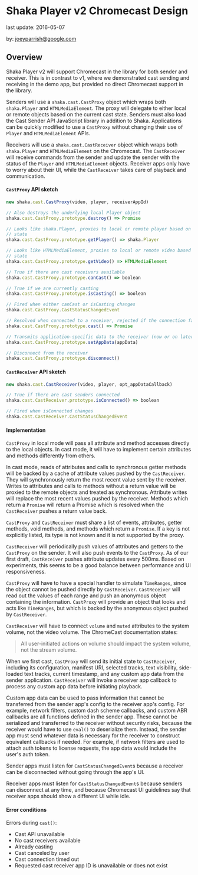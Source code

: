# Shaka Player v2 Chromecast Design

last update: 2016-05-07

by: [joeyparrish@google.com](mailto:joeyparrish@google.com)


## Overview

Shaka Player v2 will support Chromecast in the library for both sender and
receiver.  This is in contrast to v1, where we demonstrated cast sending and
receiving in the demo app, but provided no direct Chromecast support in the
library.

Senders will use a `shaka.cast.CastProxy` object which wraps both `shaka.Player`
and `HTMLMediaElement`.  The proxy will delegate to either local or remote
objects based on the current cast state.  Senders must also load the Cast Sender
API JavaScript library in addition to Shaka.  Applications can be quickly
modified to use a `CastProxy` without changing their use of `Player` and
`HTMLMediaElement` APIs.

Receivers will use a `shaka.cast.CastReceiver` object which wraps both
`shaka.Player` and `HTMLMediaElement` on the Chromecast.  The `CastReceiver`
will receive commands from the sender and update the sender with the status of
the `Player` and `HTMLMediaElement` objects.  Receiver apps only have to worry
about their UI, while the `CastReceiver` takes care of playback and
communication.


#### `CastProxy` API sketch

```js
new shaka.cast.CastProxy(video, player, receiverAppId)

// Also destroys the underlying local Player object
shaka.cast.CastProxy.prototype.destroy() => Promise

// Looks like shaka.Player, proxies to local or remote player based on cast
// state
shaka.cast.CastProxy.prototype.getPlayer() => shaka.Player

// Looks like HTMLMediaElement, proxies to local or remote video based on cast
// state
shaka.cast.CastProxy.prototype.getVideo() => HTMLMediaElement

// True if there are cast receivers available
shaka.cast.CastProxy.prototype.canCast() => boolean

// True if we are currently casting
shaka.cast.CastProxy.prototype.isCasting() => boolean

// Fired when either canCast or isCasting changes
shaka.cast.CastProxy.CastStatusChangedEvent

// Resolved when connected to a receiver, rejected if the connection fails
shaka.cast.CastProxy.prototype.cast() => Promise

// Transmits application-specific data to the receiver (now or on later connect)
shaka.cast.CastProxy.prototype.setAppData(appData)

// Disconnect from the receiver
shaka.cast.CastProxy.prototype.disconnect()
```


#### `CastReceiver` API sketch

```js
new shaka.cast.CastReceiver(video, player, opt_appDataCallback)

// True if there are cast senders connected
shaka.cast.CastReceiver.prototype.isConnected() => boolean

// Fired when isConnected changes
shaka.cast.CastReceiver.CastStatusChangedEvent
```


#### Implementation

`CastProxy` in local mode will pass all attribute and method accesses directly
to the local objects.  In cast mode, it will have to implement certain
attributes and methods differently from others.

In cast mode, reads of attributes and calls to synchronous getter methods will
be backed by a cache of attribute values pushed by the `CastReceiver`.  They
will synchronously return the most recent value sent by the receiver.  Writes to
attributes and calls to methods without a return value will be proxied to the
remote objects and treated as synchronous.  Attribute writes will replace the
most recent values pushed by the receiver.  Methods which return a `Promise`
will return a Promise which is resolved when the `CastReceiver` pushes a return
value back.

`CastProxy` and `CastReceiver` must share a list of events, attributes, getter
methods, void methods, and methods which return a `Promise`.  If a key is not
explicitly listed, its type is not known and it is not supported by the proxy.

`CastReceiver` will periodically push values of attributes and getters to the
`CastProxy` on the sender.  It will also push events to the `CastProxy`.  As of
our first draft, `CastReceiver` pushes attribute updates every 500ms.  Based on
experiments, this seems to be a good balance between performance and UI
responsiveness.

`CastProxy` will have to have a special handler to simulate `TimeRanges`, since
the object cannot be pushed directly by `CastReceiver`.  `CastReceiver` will
read out the values of each range and push an anonymous object containing the
information.  `CastProxy` will provide an object that looks and acts like
`TimeRanges`, but which is backed by the anonymous object pushed by
`CastReceiver`.

`CastReceiver` will have to connect `volume` and `muted` attributes to the
system volume, not the video volume.  The ChromeCast documentation states:

> All user-initiated actions on volume should impact the system volume, not the
> stream volume.

When we first cast, `CastProxy` will send its initial state to `CastReceiver`,
including its configuration, manifest URI, selected tracks, text visibility,
side-loaded text tracks, current timestamp, and any custom app data from the
sender application.  `CastReceiver` will invoke a receiver app callback to
process any custom app data before initiating playback.

Custom app data can be used to pass information that cannot be transferred from
the sender app's config to the receiver app's config.  For example, network
filters, custom dash scheme callbacks, and custom ABR callbacks are all
functions defined in the sender app.  These cannot be serialized and transferred
to the receiver without security risks, because the receiver would have to use
`eval()` to deserialize them.  Instead, the sender app must send whatever data
is necessary for the receiver to construct equivalent callbacks if needed.  For
example, if network filters are used to attach auth tokens to license requests,
the app data would include the user's auth token.

Sender apps must listen for `CastStatusChangedEvent`s because a receiver can be
disconnected without going through the app's UI.

Receiver apps must listen for `CastStatusChangedEvent`s because senders can
disconnect at any time, and because Chromecast UI guidelines say that receiver
apps should show a different UI while idle.


#### Error conditions

Errors during `cast()`:
  - Cast API unavailable
  - No cast receivers available
  - Already casting
  - Cast canceled by user
  - Cast connection timed out
  - Requested cast receiver app ID is unavailable or does not exist
